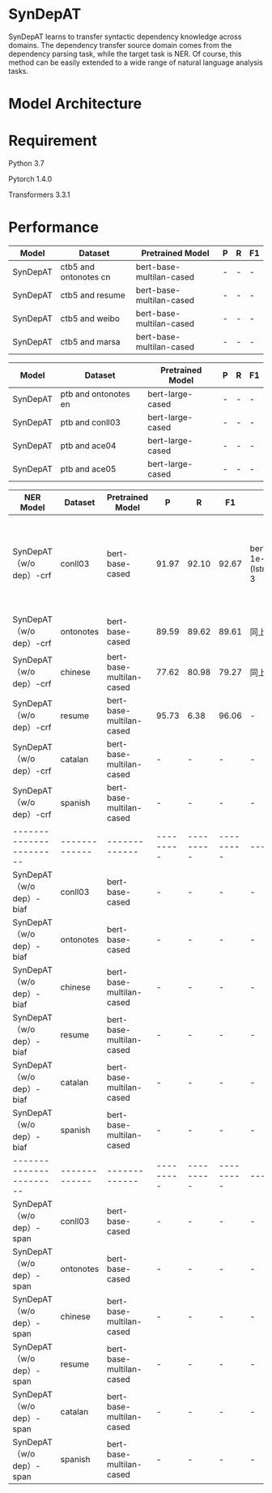 # SynDepAT
SynDepAT learns to transfer syntactic dependency knowledge across domains. The dependency transfer source domain comes from the dependency parsing task, while the target task is NER. Of course, this method can be easily extended to a wide range of natural language analysis tasks.

# Model Architecture

# Requirement
Python 3.7

Pytorch 1.4.0

Transformers 3.3.1

# Performance

| Model  | Dataset | Pretrained Model |P | R | F1 |
| ------------- | ------------- |-------------|------------- |------------- |------------- |
| SynDepAT | ctb5 and ontonotes cn| bert-base-multilan-cased |-  |-  |-  |
| SynDepAT | ctb5 and resume  | bert-base-multilan-cased |- |-  | - |
| SynDepAT | ctb5 and weibo  | bert-base-multilan-cased |- |-  | - |
| SynDepAT | ctb5 and marsa  | bert-base-multilan-cased |- |-  | - |

| Model  | Dataset | Pretrained Model |P | R | F1 |
| ------------- | ------------- |-------------|------------- |------------- |------------- |
| SynDepAT | ptb and ontonotes en| bert-large-cased |-  |-  |-  |
| SynDepAT | ptb and conll03  | bert-large-cased |- |-  | - |
| SynDepAT | ptb and ace04  | bert-large-cased |- |-  | - |
| SynDepAT | ptb and ace05  | bert-large-cased |- |-  | - |

 
| NER Model  | Dataset | Pretrained Model |P | R | F1 | Parameters |备注 |
| ----------------------- | ------------- |-------------|--------- |--------- |--------- |------------- |------------- |
| SynDepAT （w/o dep）-crf | conll03| bert-base-cased |91.97 |92.10  |92.67  | bert-lr: 2e-5  other-lr: 1e-3  (lstm)enc_layers: 1, (lstm)shared_enc_nlayers: 3|基本是突变，正常F1就在91.96左右
| SynDepAT （w/o dep）-crf|  ontonotes  | bert-base-cased |89.59 |89.62  | 89.61 | 同上 |
| SynDepAT （w/o dep）-crf|  chinese  | bert-base-multilan-cased |77.62 | 80.98  | 79.27 | 同上 |
| SynDepAT （w/o dep）-crf|  resume | bert-base-multilan-cased |95.73 |6.38  | 96.06 | - |
| SynDepAT （w/o dep）-crf|  catalan  | bert-base-multilan-cased |- |-  | - | - |
| SynDepAT （w/o dep）-crf|  spanish | bert-base-multilan-cased |- |-  | - | - |
| ----------------------- | ------------- |-------------|--------- |--------- |--------- |------------- |
| SynDepAT （w/o dep）-biaf | conll03| bert-base-cased |-  |-  |-  | - |
| SynDepAT （w/o dep）-biaf|  ontonotes  | bert-base-cased |- |-  | - | - |
| SynDepAT （w/o dep）-biaf|  chinese  | bert-base-multilan-cased |- |-  | - | - |
| SynDepAT （w/o dep）-biaf|  resume | bert-base-multilan-cased |- |-  | - | - |
| SynDepAT （w/o dep）-biaf|  catalan  | bert-base-multilan-cased |- |-  | - | - |
| SynDepAT （w/o dep）-biaf|  spanish | bert-base-multilan-cased |- |-  | - | - |
| ----------------------- | ------------- |-------------|--------- |--------- |--------- |------------- |
| SynDepAT （w/o dep）-span | conll03| bert-base-cased |-  |-  |-  | - |
| SynDepAT （w/o dep）-span|  ontonotes  | bert-base-cased |- |-  | - | - |
| SynDepAT （w/o dep）-span|  chinese  | bert-base-multilan-cased |- |-  | - | - |
| SynDepAT （w/o dep）-span|  resume | bert-base-multilan-cased |- |-  | - | - |
| SynDepAT （w/o dep）-span|  catalan  | bert-base-multilan-cased |- |-  | - | - |
| SynDepAT （w/o dep）-span|  spanish | bert-base-multilan-cased |- |-  | - | - |
